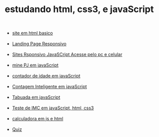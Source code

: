 <h1>estudando html, css3, e javaScript</h1>

<br>

<nav>
<ul>
<li>
<a  href="https://GabrielErick1.github.io/estudo/htmlsite/siteteste/">site em html basico</a>
</li>
<br>
<li>
<a href="https://GabrielErick1.github.io/estudo/htmlsite/site/">Landing Page Responsivo</a>
</li>
<br>
<li>
<a href="https://GabrielErick1.github.io/estudo/htmlsite/sitenv/">Sites Rsponsivo JavaSCript Acesse pelo pc e celular</a>
</li>
<br>
<li>
<a href="https://GabrielErick1.github.io/estudo/javaScript/projeto/">mine PJ em javaScript</a>
</li>

<br>

<li>
<a href="https://GabrielErick1.github.io/estudo/javaScript/projeto1/">contador de idade em javaScript</a>
</li>

<br>

<li>
<a href="https://GabrielErick1.github.io/estudo/javaScript/projeto2/">Contagem Inteligente em javaScript</a>
</li>

<br>

<li>
<a href="https://GabrielErick1.github.io/estudo/javaScript/projeto3/">Tabuada em javaScript</a>
</li>
<br>
<li>
<a href="https://GabrielErick1.github.io/estudo/javaScript/testedeobsidade/">Teste de IMC em javaScript, html, css3</a>
</li>
<br>
<li>
<a href="https://GabrielErick1.github.io/estudo/javaScript/calculadora/">calculadora em js e html</a>
</li>
<br>
<li>
<a href="https://GabrielErick1.github.io/estudo/quiz/">Quiz</a>
</li>
</ul>
</nav>